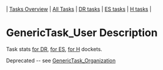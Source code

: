 | [Tasks Overview](tasks-overview.md) | [All Tasks](../alltasks.md) | [DR tasks](../docs-DR/tasklist.md) | [ES tasks](../docs-ES/tasklist.md) | [H tasks](../docs-H/tasklist.md) |

# GenericTask_User Description

Task stats [for DR](../docs-DR/GenericTask_User.md), [for ES](../docs-ES/GenericTask_User.md), [for H](../docs-H/GenericTask_User.md) dockets.

Deprecated -- see [GenericTask_Organization](GenericTask_Organization.md)

